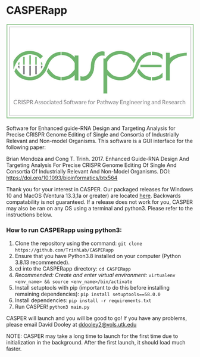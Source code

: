 # CASPERapp

![](CASPER-logo.jpg)

Software for Enhanced guide-RNA Design and Targeting Analysis for Precise CRISPR Genome Editing of Single and Consortia of Industrially Relevant and Non-model Organisms. This software is a GUI interface for the following paper:

Brian Mendoza and Cong T. Trinh. 2017. Enhanced Guide-RNA Design And Targeting Analysis For Precise CRISPR Genome Editing Of Single And Consortia Of Industrially Relevant And Non-Model Organisms. DOI: https://doi.org/10.1093/bioinformatics/btx564

Thank you for your interest in CASPER. Our packaged releases for Windows 10 and MacOS (Ventura 13.3,1a or greater) are located [here](https://github.com/TrinhLab/CASPERapp/releases). Backwards compatability is not guaranteed. If a release does not work for you, CASPER may also be ran on any OS using a terminal and python3. Please refer to the instructions below.

### How to run CASPERapp using python3:
1) Clone the repository using the command: ```git clone https://github.com/TrinhLab/CASPERapp```
2) Ensure that you have Python3.8 installed on your computer (Python 3.8.13 recommended).
3) cd into the CASPERapp directory: ```cd CASPERapp```
4) _Recommended: Create and enter virtual environment:_ ```virtualenv <env_name> && source <env_name>/bin/activate```
6) Install setuptools with pip (important to do this before installing remaining dependencies): ```pip install setuptools==58.0.0```
7) Install dependencies: ```pip install -r requirements.txt```
8) Run CASPER! ```python3 main.py```

CASPER will launch and you will be good to go! If you have any problems, please email David Dooley at ddooley2@vols.utk.edu

NOTE: CASPER may take a long time to launch for the first time due to initialization in the background. After the first launch, it should load much faster.
